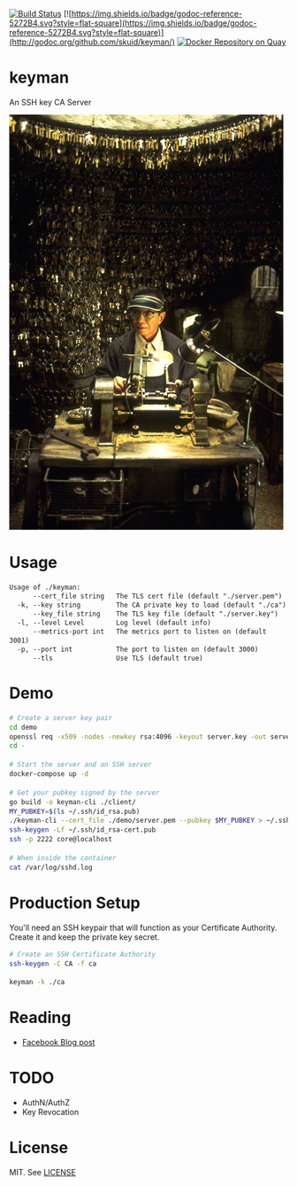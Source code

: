 [![Build Status](https://travis-ci.org/skuid/keyman.svg?branch=master)](https://travis-ci.org/skuid/keyman)
[![https://img.shields.io/badge/godoc-reference-5272B4.svg?style=flat-square](https://img.shields.io/badge/godoc-reference-5272B4.svg?style=flat-square)](http://godoc.org/github.com/skuid/keyman/)
[![Docker Repository on Quay](https://quay.io/repository/skuid/keyman/status "Docker Repository on Quay")](https://quay.io/repository/skuid/keyman)

# keyman

An SSH key CA Server

[![keyman](/keyman.jpg)]()

# Usage

```
Usage of ./keyman:
      --cert_file string   The TLS cert file (default "./server.pem")
  -k, --key string         The CA private key to load (default "./ca")
      --key_file string    The TLS key file (default "./server.key")
  -l, --level Level        Log level (default info)
      --metrics-port int   The metrics port to listen on (default 3001)
  -p, --port int           The port to listen on (default 3000)
      --tls                Use TLS (default true)
```

# Demo

```bash
# Create a server key pair
cd demo
openssl req -x509 -nodes -newkey rsa:4096 -keyout server.key -out server.pem -subj "/C=US/ST=Tennessee/L=Chattanooga/O=Skuid/OU=/CN=localhost"
cd -

# Start the server and an SSH server
docker-compose up -d

# Get your pubkey signed by the server
go build -o keyman-cli ./client/
MY_PUBKEY=$(ls ~/.ssh/id_rsa.pub)
./keyman-cli --cert_file ./demo/server.pem --pubkey $MY_PUBKEY > ~/.ssh/id_rsa-cert.pub
ssh-keygen -Lf ~/.ssh/id_rsa-cert.pub
ssh -p 2222 core@localhost

# When inside the container
cat /var/log/sshd.log
```

# Production Setup

You'll need an SSH keypair that will function as your Certificate Authority.
Create it and keep the private key secret.

```bash
# Create an SSH Certificate Authority
ssh-keygen -C CA -f ca

keyman -k ./ca
```

# Reading

- [Facebook Blog post](https://code.facebook.com/posts/365787980419535/scalable-and-secure-access-with-ssh/)

# TODO

- AuthN/AuthZ
- Key Revocation

# License

MIT. See [LICENSE](/LICENSE)
